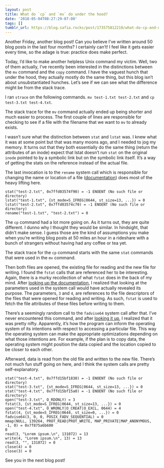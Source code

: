 ```yaml
---
layout: post
title: What do `cp` and `mv` do under the hood?
date: '2018-05-04T08:27:29-07:00'
tags: []
tumblr_url: https://blog.safia.rocks/post/173575812210/what-do-cp-and-mv-do-under-the-hood
---
```

Another Friday, another blog post! Can you believe I’ve written around 50 blog posts in the last four months? I certainly can’t! I feel like it gets easier every time, so the adage is true: practice does make perfect.

Today, I’d like to make another helpless Unix command my victim. Well, two of them actually, I’ve recently been interested in the distinctions between the `mv` command and the `copy` command. I have the vaguest hunch that under the hood, they actually mostly do the same thing, but this blog isn’t about unsubstantiated hunches. Let’s see if we can see what the difference might be from the stack trace.

I ran `strace` on the following commands. `mv test-1.txt test-2.txt` and `cp test-3.txt test-4.txt`.

The stack trace for the `mv` command actually ended up being shorter and much easier to process. The first couple of lines are responsible for checking to see if a file with the filename that we want to `mv` to already exists.

I wasn’t sure what the distinction between `stat` and `lstat` was. I knew what it was at some point but that was many moons ago, and I needed to jog my memory. It turns out that they both essentially do the same thing (return the attributes of an inode) expect that lstat doesn’t run `stat` on the original `inode` pointed to by a symbolic link but on the symbolic link itself. It’s a way of getting the stats on the reference instead of the actual file.

The last invocation is to the `rename` system call which is responsible for changing the name or location of a file ([documentation](http://man7.org/linux/man-pages/man2/rename.2.html)) does most of the heavy lifting here.

    stat("test-2.txt", 0x7ffd03574f90) = -1 ENOENT (No such file or directory)
    lstat("test-1.txt", {st_mode=S_IFREG|0644, st_size=13, ...}) = 0
    lstat("test-2.txt", 0x7ffd03574c70) = -1 ENOENT (No such file or directory)
    rename("test-1.txt", "test-2.txt") = 0

The `cp` command had a lot more going on. As it turns out, they are quite different. I dunno why I thought they would be similar. In hindsight, that didn’t make sense. I guess those are the kind of assumptions you make when you’re writing blog posts at 50 miles an hour in a rideshare with a bunch of strangers without having had any coffee or tea yet.

The stack trace for the `cp` command starts with the same `stat` commands that were used in the `mv` command.

Then both files are opened, the existing file for reading and the new file for writing. I found the `fstat` calls that are referenced her to be interesting. Again, there is a murky recollection of what `fstat` does in the back of my mind. After [looking up the documentation](https://linux.die.net/man/2/fstat), I realized that looking at the parameters used in the system call would have actually revealed its purpose. The parameters, `3` and `4`, are references to the file descriptors of the files that were opened for reading and writing. As such, `fstat` is used to fetch the file attributes of these files before writing to them.

There’s a seemingly random call to the `fadvise64` system call after that. I’ve never encountered this command, and after [looking it up](https://linux.die.net/man/2/fadvise64), I realized that it was pretty nifty. Apparently, it’s how the program can inform the operating system of its intentions with respect to accessing a particular file. This way the operating system can make the appropriate optimizations depending on what those intentions are. For example, if the plan is to copy data, the operating system might position the data copied and the location copied to be closer to each other.

Afterward, data is read from the old file and written to the new file. There’s not much fun stuff going on here, and I think the system calls are pretty self-explanatory.

    stat("test-4.txt", 0x7ffd15bf1830) = -1 ENOENT (No such file or directory)
    stat("test-3.txt", {st_mode=S_IFREG|0644, st_size=13, ...}) = 0
    stat("test-4.txt", 0x7ffd15bf15a0) = -1 ENOENT (No such file or directory)
    open("test-3.txt", O_RDONLY) = 3
    fstat(3, {st_mode=S_IFREG|0644, st_size=13, ...}) = 0
    open("test-4.txt", O_WRONLY|O_CREAT|O_EXCL, 0644) = 4
    fstat(4, {st_mode=S_IFREG|0644, st_size=0, ...}) = 0
    fadvise64(3, 0, 0, POSIX_FADV_SEQUENTIAL) = 0
    mmap(NULL, 139264, PROT_READ|PROT_WRITE, MAP_PRIVATE|MAP_ANONYMOUS, -1, 0) = 0x7f875a6b600
    0
    read(3, "Lorem ipsum.\n", 131072) = 13
    write(4, "Lorem ipsum.\n", 13) = 13
    read(3, "", 131072) = 0
    close(4) = 0
    close(3) = 0

See you in the next blog post!

